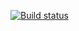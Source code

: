 [![Build status](https://ci.appveyor.com/api/projects/status/09a2xsdlan6j9vtm?svg=true)](https://ci.appveyor.com/project/Pyatnica7333331/enviroment)

